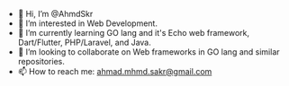 - 👋 Hi, I’m @AhmdSkr
- 👀 I’m interested in Web Development.
- 🌱 I’m currently learning GO lang and it's Echo web framework, Dart/Flutter, PHP/Laravel, and Java.
- 💞️ I’m looking to collaborate on Web frameworks in GO lang and similar repositories.
- 📫 How to reach me: ahmad.mhmd.sakr@gmail.com

<!---
AhmdSkr/AhmdSkr is a ✨ special ✨ repository because its `README.md` (this file) appears on your GitHub profile.
You can click the Preview link to take a look at your changes.
--->
